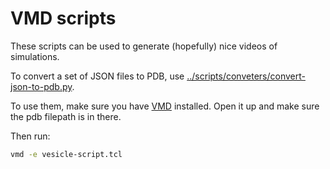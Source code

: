 # VMD scripts

These scripts can be used to generate (hopefully) nice videos of simulations.

To convert a set of JSON files to PDB, use
[../scripts/conveters/convert-json-to-pdb.py](../scripts/conveters/convert-json-to-pdb.py).

To use them, make sure you have [VMD](https://www.ks.uiuc.edu/Research/vmd/)
installed. Open it up and make sure the pdb filepath is in there.

Then run:

```bash
vmd -e vesicle-script.tcl
```
